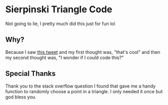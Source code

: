 # Sierpinski Triangle Code

Not going to lie, I pretty much did this just for fun lol

## Why?

Because I saw [this tweet](https://twitter.com/historyinmemes/status/1603512970201686016) and my first thought was, "that's cool" and then my second thought was, "I wonder if I could code this?"

## Special Thanks

Thank you to the stack overflow question I found that gave me a handy function to randomly choose a point in a triangle. I only needed it once but god bless you.
